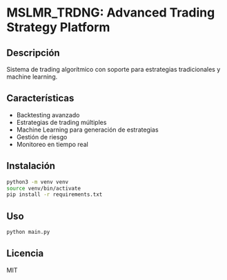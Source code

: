 # MSLMR_TRDNG: Advanced Trading Strategy Platform

## Descripción
Sistema de trading algorítmico con soporte para estrategias tradicionales y machine learning.

## Características
- Backtesting avanzado
- Estrategias de trading múltiples
- Machine Learning para generación de estrategias
- Gestión de riesgo
- Monitoreo en tiempo real

## Instalación
```bash
python3 -m venv venv
source venv/bin/activate
pip install -r requirements.txt
```

## Uso
```bash
python main.py
```

## Licencia
MIT
